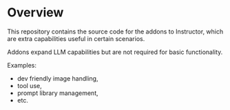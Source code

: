 # Overview

This repository contains the source code for the addons to Instructor, which are extra capabilities useful in certain scenarios.

Addons expand LLM capabilities but are not required for basic functionality.

Examples:
 - dev friendly image handling,
 - tool use,
 - prompt library management,
 - etc.
